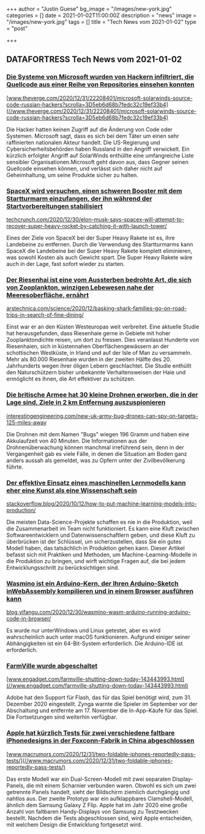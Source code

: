 +++
author = "Justin Guese"
bg_image = "/images/new-york.jpg"
categories = []
date = 2021-01-02T11:00:00Z
description = "news"
image = "/images/new-york.jpg"
tags = []
title = "Tech News vom 2021-01-02"
type = "post"

+++

        
## DATAFORTRESS Tech News vom 2021-01-02



### [Die Systeme von Microsoft wurden von Hackern infiltriert, die Quellcode aus einer Reihe von Repositories einsehen konnten](//www.theverge.com/2020/12/31/22208401/microsoft-solarwinds-source-code-russian-hackers?scrolla=3D5eb6d68b7fedc32c19ef33b4)


[www.theverge.com/2020/12/31/22208401/microsoft-solarwinds-source-code-russian-hackers?scrolla=3D5eb6d68b7fedc32c19ef33b4](//www.theverge.com/2020/12/31/22208401/microsoft-solarwinds-source-code-russian-hackers?scrolla=3D5eb6d68b7fedc32c19ef33b4)


Die Hacker hatten keinen Zugriff auf die Änderung von Code oder Systemen. Microsoft sagt, dass es sich bei dem Täter um einen sehr raffinierten nationalen Akteur handelt. Die US-Regierung und Cybersicherheitsbehörden haben Russland in den Angriff verwickelt. Ein kürzlich erfolgter Angriff auf SolarWinds enthüllte eine umfangreiche Liste sensibler Organisationen.Microsoft geht davon aus, dass Gegner seinen Quellcode einsehen können, und verlässt sich daher nicht auf Geheimhaltung, um seine Produkte sicher zu halten.


### [SpaceX wird versuchen, einen schweren Booster mit dem Startturmarm einzufangen, der ihn während der Startvorbereitungen stabilisiert](//techcrunch.com/2020/12/30/elon-musk-says-spacex-will-attempt-to-recover-super-heavy-rocket-by-catching-it-with-launch-tower/)


[techcrunch.com/2020/12/30/elon-musk-says-spacex-will-attempt-to-recover-super-heavy-rocket-by-catching-it-with-launch-tower/](//techcrunch.com/2020/12/30/elon-musk-says-spacex-will-attempt-to-recover-super-heavy-rocket-by-catching-it-with-launch-tower/)


Eines der Ziele von SpaceX bei der Super Heavy Rakete ist es, ihre Landebeine zu entfernen. Durch die Verwendung des Startturmarms kann SpaceX die Landebeine bei der Super Heavy Rakete komplett eliminieren, was sowohl Kosten als auch Gewicht spart. Die Super Heavy Rakete wäre auch in der Lage, fast sofort wieder zu starten.


### [Der Riesenhai ist eine vom Aussterben bedrohte Art, die sich von Zooplankton, winzigen Lebewesen nahe der Meeresoberfläche, ernährt](//arstechnica.com/science/2020/12/basking-shark-families-go-on-road-trips-in-search-of-fine-dining/)


[arstechnica.com/science/2020/12/basking-shark-families-go-on-road-trips-in-search-of-fine-dining/](//arstechnica.com/science/2020/12/basking-shark-families-go-on-road-trips-in-search-of-fine-dining/)


Einst war er an den Küsten Westeuropas weit verbreitet. Eine aktuelle Studie hat herausgefunden, dass Riesenhaie gerne in Gebiete mit hoher Zooplanktondichte reisen, um dort zu fressen. Dies veranlasst Hunderte von Riesenhaien, sich in küstennahen Oberflächengewässern an der schottischen Westküste, in Irland und auf der Isle of Man zu versammeln. Mehr als 80.000 Riesenhaie wurden in der zweiten Hälfte des 20. Jahrhunderts wegen ihrer öligen Lebern geschlachtet. Die Studie enthüllt den Naturschützern bisher unbekannte Verhaltensweisen der Haie und ermöglicht es ihnen, die Art effektiver zu schützen.


### [Die britische Armee hat 30 kleine Drohnen erworben, die in der Lage sind, Ziele in 2 km Entfernung auszuspionieren](//interestingengineering.com/new-uk-army-bug-drones-can-spy-on-targets-125-miles-away)


[interestingengineering.com/new-uk-army-bug-drones-can-spy-on-targets-125-miles-away](//interestingengineering.com/new-uk-army-bug-drones-can-spy-on-targets-125-miles-away)


Die Drohnen mit dem Namen "Bugs" wiegen 196 Gramm und haben eine Akkulaufzeit von 40 Minuten. Die Informationen aus der Drohnenüberwachung können manchmal irreführend sein, denn in der Vergangenheit gab es viele Fälle, in denen die Situation am Boden ganz anders aussah als gemeldet, was zu Opfern unter der Zivilbevölkerung führte.


### [Der effektive Einsatz eines maschinellen Lernmodells kann eher eine Kunst als eine Wissenschaft sein](//stackoverflow.blog/2020/10/12/how-to-put-machine-learning-models-into-production/)


[stackoverflow.blog/2020/10/12/how-to-put-machine-learning-models-into-production/](//stackoverflow.blog/2020/10/12/how-to-put-machine-learning-models-into-production/)


Die meisten Data-Science-Projekte schaffen es nie in die Produktion, weil die Zusammenarbeit im Team nicht funktioniert. Es kann eine Kluft zwischen Softwareentwicklern und Datenwissenschaftlern geben, und diese Kluft zu überbrücken ist der Schlüssel, um sicherzustellen, dass Sie ein gutes Modell haben, das tatsächlich in Produktion gehen kann. Dieser Artikel befasst sich mit Praktiken und Methoden, um Machine-Learning-Modelle in die Produktion zu bringen, und wirft wichtige Fragen auf, die bei jedem Entwicklungsschritt zu berücksichtigen sind.


### [Wasmino ist ein Arduino-Kern, der Ihren Arduino-Sketch inWebAssembly kompilieren und in einem Browser ausführen kann](//blog.yifangu.com/2020/12/30/wasmino-wasm-arduino-running-arduino-code-in-browser/)


[blog.yifangu.com/2020/12/30/wasmino-wasm-arduino-running-arduino-code-in-browser/](//blog.yifangu.com/2020/12/30/wasmino-wasm-arduino-running-arduino-code-in-browser/)


Es wurde nur unterWindows und Linux getestet, aber es wird wahrscheinlich auch unter macOS funktionieren. Aufgrund einiger seiner Abhängigkeiten ist ein 64-Bit-System erforderlich. Die Arduino-IDE ist erforderlich.


### [FarmVille wurde abgeschaltet](//www.engadget.com/farmville-shutting-down-today-143443993.html)


[www.engadget.com/farmville-shutting-down-today-143443993.html](//www.engadget.com/farmville-shutting-down-today-143443993.html)


Adobe hat den Support für Flash, das für das Spiel benötigt wird, zum 31. Dezember 2020 eingestellt. Zynga warnte die Spieler im September vor der Abschaltung und entfernte am 17. November die In-App-Käufe für das Spiel. Die Fortsetzungen sind weiterhin verfügbar.


### [Apple hat kürzlich Tests für zwei verschiedene faltbare iPhonedesigns in der Foxconn-Fabrik in China abgeschlossen](//www.macrumors.com/2020/12/31/two-foldable-iphones-reportedly-pass-tests/)


[www.macrumors.com/2020/12/31/two-foldable-iphones-reportedly-pass-tests/](//www.macrumors.com/2020/12/31/two-foldable-iphones-reportedly-pass-tests/)


Das erste Modell war ein Dual-Screen-Modell mit zwei separaten Display-Panels, die mit einem Scharnier verbunden waren. Obwohl es sich um zwei getrennte Panels handelt, sieht der Bildschirm ziemlich durchgängig und nahtlos aus. Der zweite Prototyp war ein aufklappbares Clamshell-Modell, ähnlich dem Samsung Galaxy Z Flip. Apple hat im Jahr 2020 eine große Anzahl von faltbaren Handy-Displays von Samsung zu Testzwecken bestellt. Nachdem die Tests abgeschlossen sind, wird Apple entscheiden, mit welchem Design die Entwicklung fortgesetzt wird.